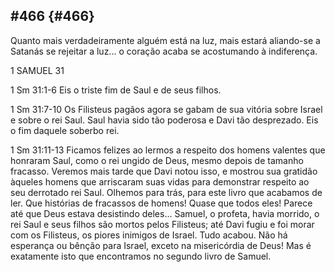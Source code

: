 ## #466 {#466}

Quanto mais verdadeiramente alguém está na luz, mais estará aliando-se a Satanás se rejeitar a luz... o coração acaba se acostumando à indiferença.

1 SAMUEL 31

1 Sm 31:1-6 Eis o triste fim de Saul e de seus filhos.

1 Sm 31:7-10 Os Filisteus pagãos agora se gabam de sua vitória sobre Israel e sobre o rei Saul. Saul havia sido tão poderosa e Davi tão desprezado. Eis o fim daquele soberbo rei.

1 Sm 31:11-13 Ficamos felizes ao lermos a respeito dos homens valentes que honraram Saul, como o rei ungido de Deus, mesmo depois de tamanho fracasso. Veremos mais tarde que Davi notou isso, e mostrou sua gratidão àqueles homens que arriscaram suas vidas para demonstrar respeito ao seu derrotado rei Saul. Olhemos para trás, para este livro que acabamos de ler. Que histórias de fracassos de homens! Quase que todos eles! Parece até que Deus estava desistindo deles... Samuel, o profeta, havia morrido, o rei Saul e seus filhos são mortos pelos Filisteus; até Davi fugiu e foi morar com os Filisteus, os piores inimigos de Israel. Tudo acabou. Não há esperança ou bênção para Israel, exceto na misericórdia de Deus! Mas é exatamente isto que encontramos no segundo livro de Samuel.